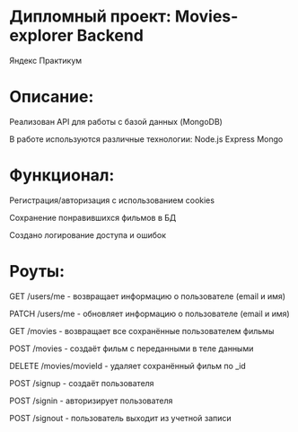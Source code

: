 # Дипломный проект: Movies-explorer Backend

Яндекс Практикум

# Описание:

Реализован API для работы с базой данных (MongoDB)

В работе используются различные технологии: Node.js Express Mongo

# Функционал:

Регистрация/авторизация с использованием cookies

Сохранение понравившихся фильмов в БД

Создано логирование доступа и ошибок


# Роуты:

GET /users/me - возвращает информацию о пользователе (email и имя)

PATCH /users/me - обновляет информацию о пользователе (email и имя)

GET /movies - возвращает все сохранённые пользователем фильмы

POST /movies - создаёт фильм с переданными в теле данными

DELETE /movies/movieId - удаляет сохранённый фильм по _id

POST /signup - создаёт пользователя

POST /signin - авторизирует пользователя

POST /signout - пользователь выходит из учетной записи
